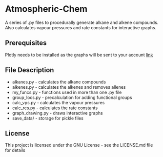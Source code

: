 # Atmospheric-Chem
A series of .py files to procedurally generate alkane and alkene compounds. Also calculates vapour pressures and rate constants for interactive graphs. 

## Prerequisites
  Plotly needs to be installed as the graphs will be sent to your account 
  [link](https://plot.ly/python/getting-started/)

## File Description
  * alkanes.py - calculates the alkane compounds
  * alkenes.py 	- calculates the alkenes and removes allenes 
  * my_funcs.py - functions used in more than one .py file
  * group_locs.py - precalculation for adding functional groups
  * calc_vps.py - calculates the vapour pressures
  * calc_rcs.py - calculates the rate constants
  * graph_drawing.py - draws interactive graphs 
  * save_data/ - storage for pickle files  


## License

This project is licensed under the GNU License - see the LICENSE.md file for details
